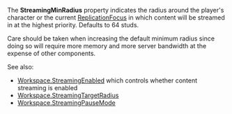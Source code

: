 The **StreamingMinRadius** property indicates the radius around the
player's character or the current
[ReplicationFocus](https://create.roblox.com/docs/reference/engine/classes/Player#ReplicationFocus) in which content will be
streamed in at the highest priority. Defaults to 64 studs.

Care should be taken when increasing the default minimum radius since
doing so will require more memory and more server bandwidth at the expense
of other components.

See also:

- [Workspace.StreamingEnabled](https://create.roblox.com/docs/reference/engine/classes/Workspace#StreamingEnabled) which controls whether content streaming is
  enabled
- [Workspace.StreamingTargetRadius](https://create.roblox.com/docs/reference/engine/classes/Workspace#StreamingTargetRadius)
- [Workspace.StreamingPauseMode](https://create.roblox.com/docs/reference/engine/classes/Workspace#StreamingPauseMode)